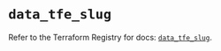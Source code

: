 # `data_tfe_slug`

Refer to the Terraform Registry for docs: [`data_tfe_slug`](https://registry.terraform.io/providers/hashicorp/tfe/0.52.0/docs/data-sources/slug).
